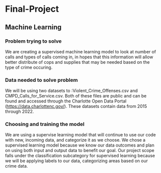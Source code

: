 # Final-Project
## Machine Learning  
### Problem trying to solve  
We are creating a supervised machine learning model to look at number of calls and types of calls coming in, in hopes that this information will allow better distribute of cops and supplies that may be needed based on the type of crime occuring. 
### Data needed to solve problem  
We will be using two datasets to :Violent_Crime_Offenses.csv and CMPD_Calls_for_Service.csv. Both of these files are public and can be found and accessed through the Charlotte Open Data Portal (https://data.charlottenc.gov/). These datasets contain data from 2015 through 2022. 
### Choosing and training the model  
We are using a supervise learning model that will continue to use our code with new, incoming data, and categorize it as we choose. We chose a supervised learning model because we know our data outcomes and plan on using both input and output data to benefit our goal. Our project scope falls under the classification subcategory for supervised learning because we will be applying labels to our data, categorizing areas based on our crime data.                                                                                                             
